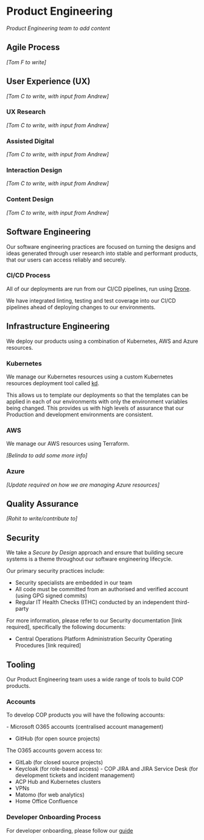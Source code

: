 # Product Engineering

*Product Engineering team to add content*

## Agile Process

*[Tom F to write]*

## User Experience (UX)

*[Tom C to write, with input from Andrew]*

### UX Research

*[Tom C to write, with input from Andrew]*

### Assisted Digital

*[Tom C to write, with input from Andrew]*

### Interaction Design

*[Tom C to write, with input from Andrew]*

### Content Design

*[Tom C to write, with input from Andrew]*

## Software Engineering

Our software engineering practices are focused on turning the designs and ideas
generated through user research into stable and performant products, that our
users can access reliably and securely.

### CI/CD Process

All of our deployments are run from our CI/CD pipelines, run using
[Drone](https://drone.io/).

We have integrated linting, testing and test coverage into our CI/CD pipelines
ahead of deploying changes to our environments.

## Infrastructure Engineering

We deploy our products using a combination of Kubernetes, AWS and Azure
resources.

### Kubernetes

We manage our Kubernetes resources using a custom Kubernetes resources
deployment tool called [kd](https://github.com/UKHomeOffice/kd).

This allows us to template our deployments so that the templates can be applied
in each of our environments with only the environment variables being changed.
This provides us with high levels of assurance that our Production and
development environments are consistent.

### AWS

We manage our AWS resources using Terraform.

*[Belinda to add some more info]*

### Azure

*[Update required on how we are managing Azure resources]*

## Quality Assurance

*[Rohit to write/contribute to]*

## Security

We take a *Secure by Design* approach and ensure that building secure systems is
a theme throughout our software engineering lifecycle.

Our primary security practices include:

- Security specialists are embedded in our team
- All code must be committed from an authorised and verified account (using GPG signed commits)
- Regular IT Health Checks (ITHC) conducted by an independent third-party

For more information, please refer to our Security documentation [link required], specifically the following documents:

- Central Operations Platform Administration Security Operating Procedures [link required]

## Tooling

Our Product Engineering team uses a wide range of tools to build COP products.

### Accounts

To develop COP products you will have the following accounts:

- Microsoft O365 accounts (centralised account management)
- GitHub (for open source projects)

The O365 accounts govern access to:
- GitLab (for closed source projects)
- Keycloak (for role-based access)
- COP JIRA and JIRA Service Desk (for development tickets and incident management)
- ACP Hub and Kubernetes clusters
- VPNs
- Matomo (for web analytics)
- Home Office Confluence

### Developer Onboarding Process

For developer onboarding, please follow our [guide](developer-onboarding.md)
